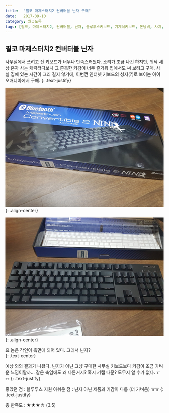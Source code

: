 ```yaml
---
title:  "필코 마제스터치2 컨버터믈 닌자 구매"
date:   2017-09-10
category: 월급도둑
tags: [필코, 마제스터치2, 컨버터블, 닌자, 블루투스키보드, 기계식키보드, 돈낭비, 사치, 우발적소비]
---
```




## 필코 마제스터치2 컨버터블 닌자

사무실에서 쓰려고 산 키보드가 너무나 만족스러웠다. 소리가 조금 나긴 하지만, 워낙 세상 혼자 사는 캐릭터다보니 그 쫀득한 키감이 너무 즐거워 집에서도 써 보려고 구매. 사실 집에 있는 시간이 그리 길지 않기에, 이번껀 인터넷 키보드의 성지(?)로 보이는 아이오매니아에서 구매. 
{: .text-justify}



![jpg](/images/salary-lupine/2017-09-10-1.jpg){: .align-center}

![jpg](/images/salary-lupine/2017-09-10-2.jpg){: .align-center}

<figcaption>요 놈은 각인이 측면에 되어 있다. 그래서 닌자?</figcaption>
{: .text-center}



예상 외의 결과가 나왔다. 닌자가 아닌 그냥 구매한 사무실 키보드보다 키감이 조금 가벼운 느낌이랄까... 같은 축임에도 왜 다른거지? 혹시 키캡 때문? 도무지 알 수가 없다. ㅠㅠ
{: .text-justify}





좋았던 점 : 블루투스 지원
아쉬운 점 : 닌자 아닌 제품과 키감이 다름 (더 가벼움) ㅠㅠ
{: .text-justify}



총 만족도 : ★★★☆ (3.5)

## ㅤㅤ